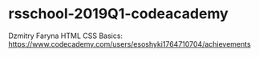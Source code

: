# rsschool-2019Q1-codeacademy

Dzmitry Faryna
HTML CSS Basics: https://www.codecademy.com/users/esoshyki1764710704/achievements
